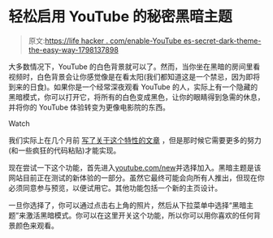 # 轻松启用 YouTube 的秘密黑暗主题

> 原文:[https://life hacker . com/enable-YouTube es-secret-dark-theme-the-easy-way-1798137898](https://lifehacker.com/enable-youtubes-secret-dark-theme-the-easy-way-1798137898)

大多数情况下，YouTube 的白色背景就可以了。然而，当你坐在黑暗的房间里看视频时，白色背景会让你感觉像是在看太阳(我们都知道这是一个禁忌，因为即将到来的日食)。如果你是一个经常深夜观看 YouTube 的人，实际上有一个隐藏的黑暗模式，你可以打开它，将所有的白色变成黑色，让你的眼睛得到急需的休息，并将你的 YouTube 体验转变为更像电影院的东西。

Watch

我们实际上在几个月前 [写了关于这个特性的文章](http://lifehacker.com/how-to-enable-youtubes-secret-dark-mode-in-chrome-1794327293) ，但是那时候它需要更多的努力(和一些疯狂的代码粘贴)才能实现。

现在尝试一下这个功能，首先进入[youtube.com/new](https://www.youtube.com/new)并选择加入。黑暗主题是该网站目前正在测试的新体验的一部分。虽然它最终可能会向所有人推出，但现在你必须同意参与预览，以便试用它。其他功能包括一个新的主页设计。

一旦你选择了，你可以通过点击右上角的照片，然后从下拉菜单中选择“黑暗主题”来激活黑暗模式。你可以在这里开关这个功能，所以你可以用你喜欢的任何背景颜色来观看。